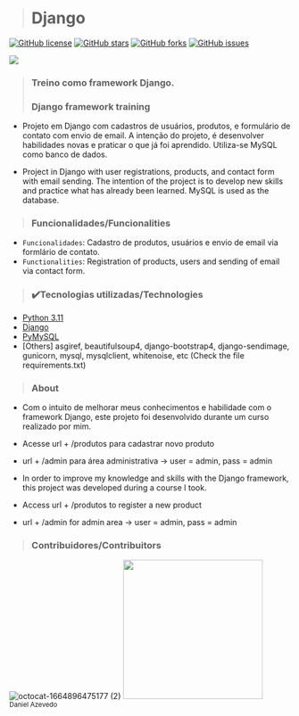 > <h1>Django</h1>
[![GitHub license](https://img.shields.io/github/license/DanAzevedo/django-2?style=for-the-badge)](https://github.com/DanAzevedo/django-2/blob/main/LICENSE)
[![GitHub stars](https://img.shields.io/github/stars/DanAzevedo/django-2?style=for-the-badge)](https://github.com/DanAzevedo/django-2/stargazers)
[![GitHub forks](https://img.shields.io/github/forks/DanAzevedo/django-2?style=for-the-badge)](https://github.com/DanAzevedo/django-2/network)
[![GitHub issues](https://img.shields.io/github/issues/DanAzevedo/django-2?style=for-the-badge)](https://github.com/DanAzevedo/django-2/issues)

<p>
<img src="http://img.shields.io/static/v1?label=STATUS&message=%20DEVELOPING&color=YELLOW&style=for-the-badge"/>
</p>

> <h3>Treino como framework Django.</h3>
> <h3>Django framework training</h3>  

- Projeto em Django com cadastros de usuários, produtos, e formulário de contato com envio de email.
  A intenção do projeto, é desenvolver habilidades novas e praticar o que já foi aprendido. 
  Utiliza-se MySQL como banco de dados.
  

- Project in Django with user registrations, products, and contact form with email sending.
  The intention of the project is to develop new skills and practice what has already been learned.
  MySQL is used as the database.

> <h3>Funcionalidades/Funcionalities</h3>

- `Funcionalidades`: Cadastro de produtos, usuários e envio de email via formlário de contato.
- `Functionalities`: Registration of products, users and sending of email via contact form.
 
> <h3>✔️Tecnologias utilizadas/Technologies</h3>

- [Python 3.11](https://www.python.org/)
- [Django](https://docs.djangoproject.com/en/4.1/)
- [PyMySQL](https://pymysql.readthedocs.io/en/latest/)
- [Others] asgiref, beautifulsoup4, django-bootstrap4, django-sendimage, gunicorn, mysql, mysqlclient, whitenoise, etc
  (Check the file requirements.txt)

> <h3>About</h3>
- Com o intuito de melhorar meus conhecimentos e habilidade com o framework Django, este projeto foi desenvolvido durante um curso realizado por mim.
- Acesse url + /produtos para cadastrar novo produto
- url + /admin para área administrativa -> user = admin, pass = admin

- In order to improve my knowledge and skills with the Django framework, this project was developed during a course I took.
- Access url + /produtos to register a new product
- url + /admin for admin area -> user = admin, pass = admin

> <h3>Contribuidores/Contribuitors</h3>

![octocat-1664896475177 (2)](https://user-images.githubusercontent.com/60473748/193859722-6fef2b23-a921-4c41-a600-487de23176b8.png)
<img src="https://avatars.githubusercontent.com/u/60473748?s=400&u=dde6f4919a91bc1d5c33737be4259f845a0ee553&v=4" width=250><br><sub>Daniel Azevedo</sub>
